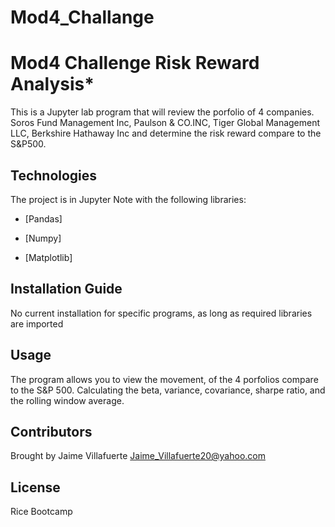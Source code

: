 # Mod4_Challange

# Mod4 Challenge Risk Reward Analysis* 

This is a Jupyter lab program that will review the porfolio of 4 companies. Soros Fund Management Inc, Paulson & CO.INC, Tiger Global Management LLC, Berkshire Hathaway Inc and determine the risk reward compare to the S&P500.
## Technologies

The project is in Jupyter Note with the following libraries:

* [Pandas] 

* [Numpy] 

* [Matplotlib] 

## Installation Guide

No current installation for specific programs, as long as required libraries are imported

## Usage

The program allows you to view the movement, of the 4 porfolios compare to the S&P 500. Calculating the beta, variance, covariance, sharpe ratio, and the rolling window average. 

## Contributors

Brought by Jaime Villafuerte 
Jaime_Villafuerte20@yahoo.com

## License

Rice Bootcamp 
